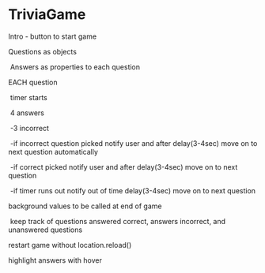# TriviaGame



Intro - button to start game

Questions as objects

​	Answers as properties to each question



EACH question

​	timer starts

​	4 answers 

​		-3 incorrect

​		 -if incorrect question picked notify user and after delay(3-4sec) move on to next question automatically

​		-if correct picked notify user and after delay(3-4sec)  move on to next question

​		-if timer runs out notify out of time delay(3-4sec)  move on to next question

background values to be called at end of game

​	keep track of questions answered correct, answers incorrect, and unanswered questions

restart game without location.reload()


highlight answers with hover
